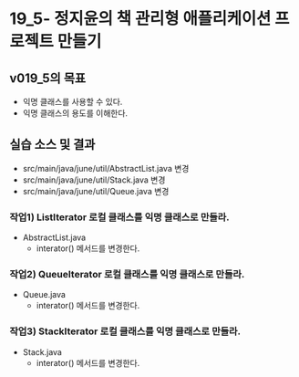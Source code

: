 # 19_5- 정지윤의 책 관리형 애플리케이션 프로젝트 만들기

## v019_5의 목표

- 익명 클래스를 사용할 수 있다.
- 익명 클래스의 용도를 이해한다.

## 실습 소스 및 결과

- src/main/java/june/util/AbstractList.java 변경
- src/main/java/june/util/Stack.java 변경
- src/main/java/june/util/Queue.java 변경


### 작업1) ListIterator 로컬 클래스를 익명 클래스로 만들라.

- AbstractList.java
  - interator() 메서드를 변경한다.
    
### 작업2) QueueIterator 로컬 클래스를 익명 클래스로 만들라.

- Queue.java
  - interator() 메서드를 변경한다.
  
### 작업3) StackIterator 로컬 클래스를 익명 클래스로 만들라.

- Stack.java
  - interator() 메서드를 변경한다.